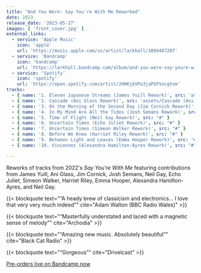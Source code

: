 ```yaml
---
title: "And You Were: Say You're With Me Reworked"
date: 2023
release_date: '2023-05-27'
images: [ 'front_cover.jpg' ]
external_links:
  - service: 'Apple Music'
    icon: 'apple'
    url: 'https://music.apple.com/us/artist/larkhall/1094487207'
  - service: 'Bandcamp'
    icon: 'bandcamp'
    url: 'https://larkhall.bandcamp.com/album/and-you-were-say-youre-with-me-reworked'
  - service: 'Spotify'
    icon: 'spotify'
    url: 'https://open.spotify.com/artist/2HHKj6VPo3jaPbFVocgVvm'
tracks:
  - { name: '1. Eleven Japanese Streams (James Yuill Rework)', src: 'assets/Eleven Japanese Streams (James Yuill Rework).mp3' }
  - { name: '2. Cascade (Ani Glass Rework)', src: 'assets/Cascade (Ani Glass Rework).mp3' }
  - { name: '3. On the Morning of the Second Day (Jim Cornick Rework)', src: "#" }
  - { name: '4. In My Mind Are All the Tides (Josh Semans Rework)', src: "#" }
  - { name: '5. Time of Flight (Neil Gay Rework)', src: "#" }
  - { name: '6. Uncertain Times (Echo Juliet Rework)', src: "#" }
  - { name: '7. Uncertain Times (Simeon Walker Rework)', src: "#" }
  - { name: '8. Before We Knew (Harriet Riley Rework)', src: "#" }
  - { name: '9. Between Light and Leaves (Emma Hooper Rework)', src: "#" }
  - { name: '10. Vincennes (Alexandra Hamilton-Ayres Rework)', src: "#" }

---
```


<!-- # "A heady brew of classicism and electronics" 
            — Adam Walton (BBC Radio Wales)

# “Masterfully understated and laced with a magnetic sense of melody”
            — Archodia

# “Amazing new music. Absolutely beautiful”
            — Black Cat Radio

# “Gorgeous”
            — Drivelcast -->


Reworks of tracks from 2022's _Say You're With Me_ featuring contributions from James Yuill,
Ani Glass,
Jim Cornick,
Josh Semans,
Neil Gay,
Echo Juliet,
Simeon Walker,
Harriet Riley,
Emma Hooper,
Alexandra Hamilton-Ayres,
and Neil Gay.

{{< blockquote text="“A heady brew of classicism and electronics… I love that very very much indeed”" cite="Adam Walton (BBC Radio Wales)" >}}

{{< blockquote text="“Masterfully understated and laced with a magnetic sense of melody”" cite="Archodia" >}}

{{< blockquote text="“Amazing new music. Absolutely beautiful”" cite="Black Cat Radio" >}}

{{< blockquote text="“Gorgeous”" cite="Drivelcast" >}}

[Pre-orders live on Bandcamp now](https://larkhall.bandcamp.com/album/and-you-were-say-youre-with-me-reworked)